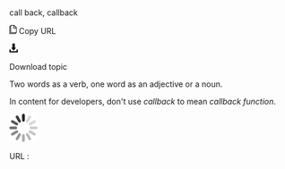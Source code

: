 # 

call back, callback

![Copy URL](media/call-back-callback/Copy.png)
Copy URL

![Download](media/call-back-callback/Download.png)

Download topic

Two words as a verb, one word as an adjective or a noun.

In content for developers, don't use *callback* to mean *callback function*.

![In progress](media/call-back-callback/activity-large.gif)

URL :
